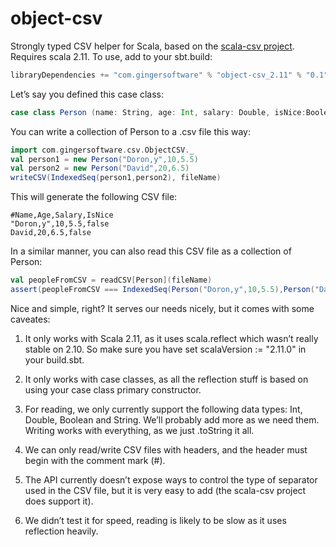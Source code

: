 object-csv
==========

Strongly typed CSV helper for Scala, based on the [scala-csv project](https://github.com/tototoshi/scala-csv).
Requires scala 2.11.
To use, add to your sbt.build:
```scala
libraryDependencies += "com.gingersoftware" % "object-csv_2.11" % "0.1"
```

Let’s say you defined this case class:
```scala
case class Person (name: String, age: Int, salary: Double, isNice:Boolean = false)
```

You can write a collection of Person to a .csv file this way:

```scala
import com.gingersoftware.csv.ObjectCSV._
val person1 = new Person("Doron,y",10,5.5)
val person2 = new Person("David",20,6.5)
writeCSV(IndexedSeq(person1,person2), fileName)
```

This will generate the following CSV file:

``` 
#Name,Age,Salary,IsNice
"Doron,y",10,5.5,false 
David,20,6.5,false
```
 
In a similar manner, you can also read this CSV file as a collection of Person:

```scala 
val peopleFromCSV = readCSV[Person](fileName)
assert(peopleFromCSV === IndexedSeq(Person("Doron,y",10,5.5),Person("David",20,6.5)))
```

Nice and simple, right? It serves our needs nicely, but it comes with some caveates:

1) It only works with Scala 2.11, as it uses scala.reflect which wasn’t really stable on 2.10. So make sure you have set scalaVersion := "2.11.0" in your build.sbt.

2) It only works with case classes, as all the reflection stuff is based on using your case class primary constructor.

3) For reading, we only currently support the following data types: Int, Double, Boolean and String. We’ll probably add more as we need them. Writing works with everything, as we just .toString it all.

4) We can only read/write CSV files with headers, and the header must begin with the comment mark (#).

5) The API currently doesn’t expose ways to control the type of separator used in the CSV file, but it is very easy to add (the scala-csv project does support it).

6) We didn’t test it for speed, reading is likely to be slow as it uses reflection heavily.
